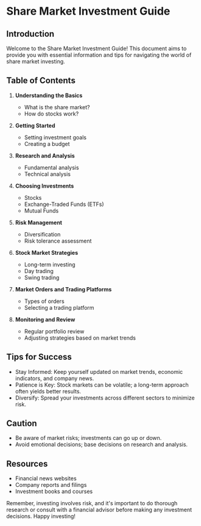 # Share Market Investment Guide

## Introduction
Welcome to the Share Market Investment Guide! This document aims to provide you with essential information and tips for navigating the world of share market investing.

## Table of Contents
1. **Understanding the Basics**
   - What is the share market?
   - How do stocks work?

2. **Getting Started**
   - Setting investment goals
   - Creating a budget

3. **Research and Analysis**
   - Fundamental analysis
   - Technical analysis

4. **Choosing Investments**
   - Stocks
   - Exchange-Traded Funds (ETFs)
   - Mutual Funds

5. **Risk Management**
   - Diversification
   - Risk tolerance assessment

6. **Stock Market Strategies**
   - Long-term investing
   - Day trading
   - Swing trading

7. **Market Orders and Trading Platforms**
   - Types of orders
   - Selecting a trading platform

8. **Monitoring and Review**
   - Regular portfolio review
   - Adjusting strategies based on market trends

## Tips for Success
- Stay Informed: Keep yourself updated on market trends, economic indicators, and company news.
- Patience is Key: Stock markets can be volatile; a long-term approach often yields better results.
- Diversify: Spread your investments across different sectors to minimize risk.

## Caution
- Be aware of market risks; investments can go up or down.
- Avoid emotional decisions; base decisions on research and analysis.

## Resources
- Financial news websites
- Company reports and filings
- Investment books and courses

Remember, investing involves risk, and it's important to do thorough research or consult with a financial advisor before making any investment decisions. Happy investing!
